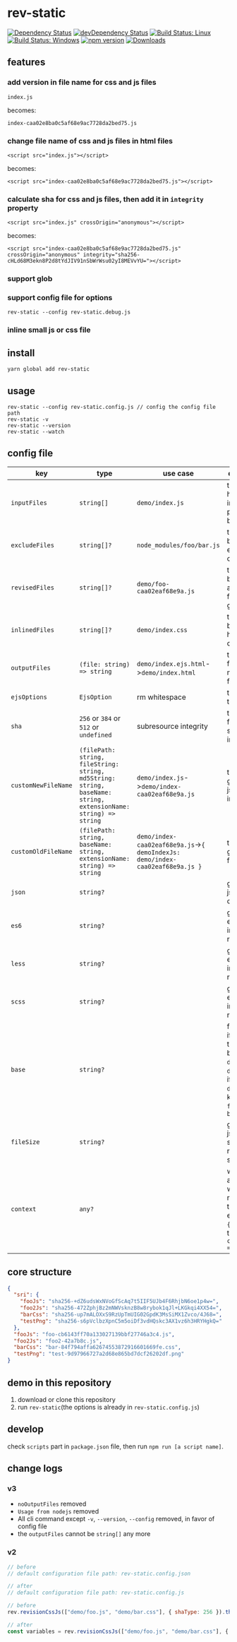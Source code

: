 # rev-static

[![Dependency Status](https://david-dm.org/plantain-00/rev-static.svg)](https://david-dm.org/plantain-00/rev-static)
[![devDependency Status](https://david-dm.org/plantain-00/rev-static/dev-status.svg)](https://david-dm.org/plantain-00/rev-static#info=devDependencies)
[![Build Status: Linux](https://travis-ci.org/plantain-00/rev-static.svg?branch=master)](https://travis-ci.org/plantain-00/rev-static)
[![Build Status: Windows](https://ci.appveyor.com/api/projects/status/github/plantain-00/rev-static?branch=master&svg=true)](https://ci.appveyor.com/project/plantain-00/rev-static/branch/master)
[![npm version](https://badge.fury.io/js/rev-static.svg)](https://badge.fury.io/js/rev-static)
[![Downloads](https://img.shields.io/npm/dm/rev-static.svg)](https://www.npmjs.com/package/rev-static)

## features

### add version in file name for css and js files

`index.js`

becomes:

`index-caa02e8ba0c5af68e9ac7728da2bed75.js`

### change file name of css and js files in html files

`<script src="index.js"></script>`

becomes:

`<script src="index-caa02e8ba0c5af68e9ac7728da2bed75.js"></script>`

### calculate sha for css and js files, then add it in `integrity` property

`<script src="index.js" crossOrigin="anonymous"></script>`

becomes:

`<script src="index-caa02e8ba0c5af68e9ac7728da2bed75.js" crossOrigin="anonymous" integrity="sha256-cHLd68M3ekn8P2d8tYdJIV91nSbWrWsu02yI8MEVvYU="></script>`

### support glob

### support config file for options

`rev-static --config rev-static.debug.js`

### inline small js or css file

## install

`yarn global add rev-static`

## usage

```text
rev-static --config rev-static.config.js // config the config file path
rev-static -v
rev-static --version
rev-static --watch
```

## config file

key | type | use case | description
--- | --- | --- | ---
`inputFiles` | `string[]` | `demo/index.js` | the js, css, html and image file paths, can be glob
`excludeFiles` | `string[]?` | `node_modules/foo/bar.js` | the files will be excluded, can be glob
`revisedFiles` | `string[]?` | `demo/foo-caa02eaf68e9a.js` | the files will be regarded as revised files, can be glob
`inlinedFiles` | `string[]?` | `demo/index.css` | the files will be inlined to html files, can be glob
`outputFiles` | `(file: string) => string` | `demo/index.ejs.html`->`demo/index.html` | the output files mapping function
`ejsOptions` | `EjsOption` | rm whitespace | the options to ejs
`sha` | `256` or `384` or `512` or `undefined` | subresource integrity | the sha type for subresource integrity
`customNewFileName` | `(filePath: string, fileString: string, md5String: string, baseName: string, extensionName: string) => string` | `demo/index.js`->`demo/index-caa02eaf68e9a.js` | the rule of generated js, css, image file
`customOldFileName` | `(filePath: string, baseName: string, extensionName: string) => string` | `demo/index-caa02eaf68e9a.js`->`{ demoIndexJs: demo/index-caa02eaf68e9a.js }` | the rule to get revised file's key
`json` | `string?` | | generate json file for other use
`es6` | `string?` | | generate es6 file for image resources
`less` | `string?` | | generate es6 file for image resources
`scss` | `string?` | | generate es6 file for image resources
`base` | `string?` | | for example, if no `base`, the key will be `demoFooJs` or `demoBarCss`, if the `base` is `demo`, the key will be `fooJs` or `barCss`
`fileSize` | `string?` | | generate a json file to show the resource file size
`context` | `any?` | | will be available when render html template, eg, `context: { foo: 1 }`, then `context.foo === 1`

## core structure

```json
{
  "sri": {
    "fooJs": "sha256-+dZ6udsWxNVoGfScAq7t5IIF5UJb4F6RhjbN6oe1p4w=",
    "foo2Js": "sha256-472ZphjBz2mNWVsknzB8w8rybok1qJl+LKGkqi4XX54=",
    "barCss": "sha256-up7mALOXxS9RzUpTmUIG02GpdK3MsSiMX1Zvco/4J68=",
    "testPng": "sha256-s6pVclbzXpnC5m5oiDf3vdHQskc3AX1vz6h3HRYHgkQ="
  },
  "fooJs": "foo-cb6143ff70a133027139bbf27746a3c4.js",
  "foo2Js": "foo2-42a7b8c.js",
  "barCss": "bar-84f794affa62674553872916601669fe.css",
  "testPng": "test-9d97966727a2d68e865bd7dcf26202df.png"
}
```

## demo in this repository

1. download or clone this repository
1. run `rev-static`(the options is already in `rev-static.config.js`)

## develop

check `scripts` part in `package.json` file, then run `npm run [a script name]`.

## change logs

### v3

+ `noOutputFiles` removed
+ `Usage from nodejs` removed
+ All cli command except `-v`, `--version`, `--config` removed, in favor of config file
+ the `outputFiles` cannot be `string[]` any more

### v2

```js
// before
// default configuration file path: rev-static.config.json

// after
// default configuration file path: rev-static.config.js
```

```js
// before
rev.revisionCssJs(["demo/foo.js", "demo/bar.css"], { shaType: 256 }).then(variables => { });

// after
const variables = rev.revisionCssJs(["demo/foo.js", "demo/bar.css"], { shaType: 256 });
```
